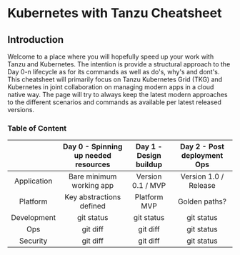 # Kubernetes with Tanzu Cheatsheet

## Introduction
Welcome to a place where you will hopefully speed up your work with Tanzu and Kubernetes. The intention is provide a structural approach to the Day 0-n lifecycle as for its commands as well as do's, why's and dont's. This cheatsheet will primarily focus on Tanzu Kubernetes Grid (TKG) and Kubernetes in joint collaboration on managing modern apps in a cloud native way. The page will try to always keep the latest modern approaches to the different scenarios and commands as available per latest released versions.

### Table of Content
| | Day 0 - Spinning up needed resources | Day 1 - Design buildup | Day 2 - Post deployment Ops|
| :---: | :---: | :---: | :---: |
| Application | Bare minimum working app | Version 0.1 / MVP | Version 1.0 / Release |
| Platform     | Key abstractions defined | Platform MVP| Golden paths? |
| Development   | git status     | git status    | git status    |
| Ops     | git diff       | git diff      | git status    |
| Security     | git diff       | git diff      | git status    |
